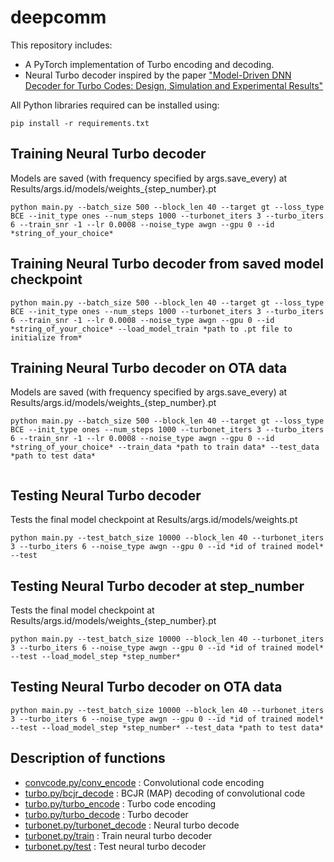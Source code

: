 # deepcomm

This repository includes:
- A PyTorch implementation of Turbo encoding and decoding.
- Neural Turbo decoder inspired by the paper ["Model-Driven DNN Decoder for Turbo Codes: Design, Simulation and Experimental Results"](https://arxiv.org/abs/2006.08896)

All Python libraries required can be installed using:
```
pip install -r requirements.txt
```

## Training Neural Turbo decoder

Models are saved (with frequency specified by args.save_every) at Results/args.id/models/weights_{step_number}.pt

```
python main.py --batch_size 500 --block_len 40 --target gt --loss_type BCE --init_type ones --num_steps 1000 --turbonet_iters 3 --turbo_iters 6 --train_snr -1 --lr 0.0008 --noise_type awgn --gpu 0 --id *string_of_your_choice* 
```

## Training Neural Turbo decoder from saved model checkpoint

```
python main.py --batch_size 500 --block_len 40 --target gt --loss_type BCE --init_type ones --num_steps 1000 --turbonet_iters 3 --turbo_iters 6 --train_snr -1 --lr 0.0008 --noise_type awgn --gpu 0 --id *string_of_your_choice* --load_model_train *path to .pt file to initialize from*
```

## Training Neural Turbo decoder on OTA data

Models are saved (with frequency specified by args.save_every) at Results/args.id/models/weights_{step_number}.pt

```
python main.py --batch_size 500 --block_len 40 --target gt --loss_type BCE --init_type ones --num_steps 1000 --turbonet_iters 3 --turbo_iters 6 --train_snr -1 --lr 0.0008 --noise_type awgn --gpu 0 --id *string_of_your_choice* --train_data *path to train data* --test_data *path to test data*


```

## Testing Neural Turbo decoder

Tests the final model checkpoint at Results/args.id/models/weights.pt

```
python main.py --test_batch_size 10000 --block_len 40 --turbonet_iters 3 --turbo_iters 6 --noise_type awgn --gpu 0 --id *id of trained model* --test
```

## Testing Neural Turbo decoder at step_number

Tests the final model checkpoint at Results/args.id/models/weights_{step_number}.pt

```
python main.py --test_batch_size 10000 --block_len 40 --turbonet_iters 3 --turbo_iters 6 --noise_type awgn --gpu 0 --id *id of trained model* --test --load_model_step *step_number*
```

## Testing Neural Turbo decoder on OTA data 

```
python main.py --test_batch_size 10000 --block_len 40 --turbonet_iters 3 --turbo_iters 6 --noise_type awgn --gpu 0 --id *id of trained model* --test --load_model_step *step_number* --test_data *path to test data*
```

## Description of functions

- [convcode.py/conv_encode](https://github.com/hebbarashwin/deepcomm/blob/147e30f3ce1f0242f92721b32a9d757aad6291a1/convcode.py) : Convolutional code encoding
- [turbo.py/bcjr_decode](https://github.com/hebbarashwin/deepcomm/blob/147e30f3ce1f0242f92721b32a9d757aad6291a1/turbo.py) : BCJR (MAP) decoding of convolutional code
- [turbo.py/turbo_encode](https://github.com/hebbarashwin/deepcomm/blob/147e30f3ce1f0242f92721b32a9d757aad6291a1/turbo.py) : Turbo code encoding
- [turbo.py/turbo_decode](https://github.com/hebbarashwin/deepcomm/blob/147e30f3ce1f0242f92721b32a9d757aad6291a1/turbo.py) : Turbo decoder
- [turbonet.py/turbonet_decode](https://github.com/hebbarashwin/deepcomm/blob/147e30f3ce1f0242f92721b32a9d757aad6291a1/turbonet.py) : Neural turbo decode
- [turbonet.py/train](https://github.com/hebbarashwin/deepcomm/blob/147e30f3ce1f0242f92721b32a9d757aad6291a1/turbonet.py) : Train neural turbo decoder
- [turbonet.py/test](https://github.com/hebbarashwin/deepcomm/blob/147e30f3ce1f0242f92721b32a9d757aad6291a1/turbonet.py) : Test neural turbo decoder

